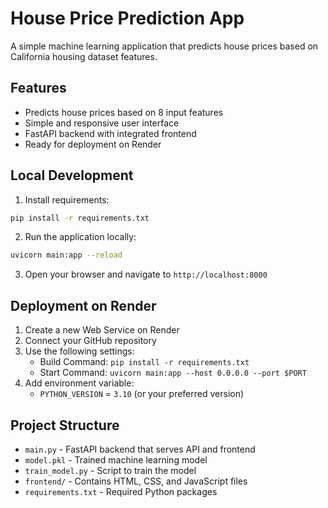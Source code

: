# House Price Prediction App

A simple machine learning application that predicts house prices based on California housing dataset features.

## Features

- Predicts house prices based on 8 input features
- Simple and responsive user interface
- FastAPI backend with integrated frontend
- Ready for deployment on Render

## Local Development

1. Install requirements:
```bash
pip install -r requirements.txt
```

2. Run the application locally:
```bash
uvicorn main:app --reload
```

3. Open your browser and navigate to `http://localhost:8000`

## Deployment on Render

1. Create a new Web Service on Render
2. Connect your GitHub repository
3. Use the following settings:
   - Build Command: `pip install -r requirements.txt`
   - Start Command: `uvicorn main:app --host 0.0.0.0 --port $PORT`
4. Add environment variable:
   - `PYTHON_VERSION` = `3.10` (or your preferred version)

## Project Structure

- `main.py` - FastAPI backend that serves API and frontend
- `model.pkl` - Trained machine learning model
- `train_model.py` - Script to train the model
- `frontend/` - Contains HTML, CSS, and JavaScript files
- `requirements.txt` - Required Python packages